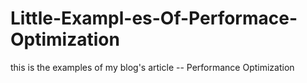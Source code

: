 # Little-Exampl-es-Of-Performace-Optimization
this is the examples of my blog's article -- Performance Optimization